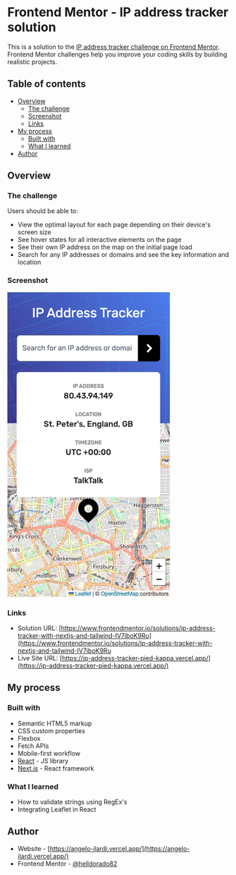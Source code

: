 # Frontend Mentor - IP address tracker solution

This is a solution to the [IP address tracker challenge on Frontend Mentor](https://www.frontendmentor.io/challenges/ip-address-tracker-I8-0yYAH0). Frontend Mentor challenges help you improve your coding skills by building realistic projects. 

## Table of contents

- [Overview](#overview)
  - [The challenge](#the-challenge)
  - [Screenshot](#screenshot)
  - [Links](#links)
- [My process](#my-process)
  - [Built with](#built-with)
  - [What I learned](#what-i-learned)
- [Author](#author)

## Overview

### The challenge

Users should be able to:

- View the optimal layout for each page depending on their device's screen size
- See hover states for all interactive elements on the page
- See their own IP address on the map on the initial page load
- Search for any IP addresses or domains and see the key information and location

### Screenshot

![](public/images/screenshot.png)


### Links

- Solution URL: [https://www.frontendmentor.io/solutions/ip-address-tracker-with-nextjs-and-tailwind-IV7iboK9Ru](https://www.frontendmentor.io/solutions/ip-address-tracker-with-nextjs-and-tailwind-IV7iboK9Ru
- Live Site URL: [https://ip-address-tracker-pied-kappa.vercel.app/](https://ip-address-tracker-pied-kappa.vercel.app/)

## My process

### Built with

- Semantic HTML5 markup
- CSS custom properties
- Flexbox
- Fetch APIs
- Mobile-first workflow
- [React](https://reactjs.org/) - JS library
- [Next.js](https://nextjs.org/) - React framework


### What I learned

- How to validate strings using RegEx's
- Integrating Leaflet in React

## Author

- Website - [https://angelo-ilardi.vercel.app/](https://angelo-ilardi.vercel.app/)
- Frontend Mentor - [@helldorado82](https://www.frontendmentor.io/profile/helldorado82)
